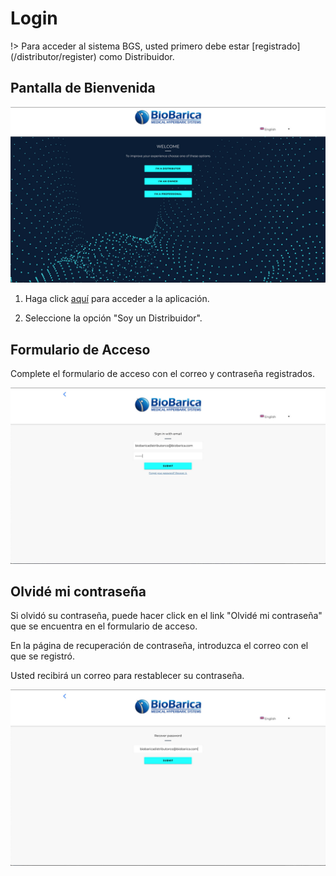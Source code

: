 # Login

!> Para acceder al sistema BGS, usted primero debe estar [registrado] (/distributor/register) como Distribuidor. 





## Pantalla de Bienvenida

![pantalla-de-bienvenida](../../_media/welcome-screen.jpg ':size=500x280')

1. Haga click [aquí](https://pwa.biobarica.com/) para acceder a la aplicación.

2. Seleccione la opción "Soy un Distribuidor".


## Formulario de Acceso
 
Complete el formulario de acceso con el correo y contraseña registrados. 

![login](../../_media/distributor/login.jpg ':size=500x280')

## Olvidé mi contraseña

Si olvidó su contraseña, puede hacer click en el link "Olvidé mi contraseña" que se encuentra en el formulario de acceso. 

En la página de recuperación de contraseña, introduzca el correo con el que se registró.

Usted recibirá un correo para restablecer su contraseña.

![recuperar-contraseña](../../_media/recover-password.jpg ':size=500x280')
